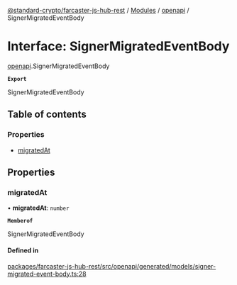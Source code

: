 [@standard-crypto/farcaster-js-hub-rest](../README.md) / [Modules](../modules.md) / [openapi](../modules/openapi.md) / SignerMigratedEventBody

# Interface: SignerMigratedEventBody

[openapi](../modules/openapi.md).SignerMigratedEventBody

**`Export`**

SignerMigratedEventBody

## Table of contents

### Properties

- [migratedAt](openapi.SignerMigratedEventBody.md#migratedat)

## Properties

### migratedAt

• **migratedAt**: `number`

**`Memberof`**

SignerMigratedEventBody

#### Defined in

[packages/farcaster-js-hub-rest/src/openapi/generated/models/signer-migrated-event-body.ts:28](https://github.com/standard-crypto/farcaster-js/blob/main/packages/farcaster-js-hub-rest/src/openapi/generated/models/signer-migrated-event-body.ts#L28)
